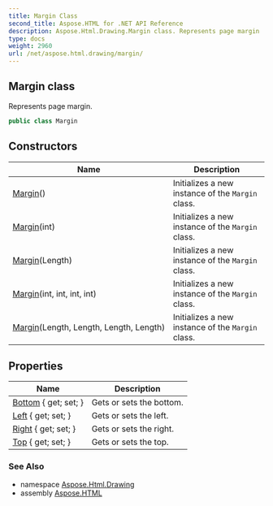 ```yaml
---
title: Margin Class
second_title: Aspose.HTML for .NET API Reference
description: Aspose.Html.Drawing.Margin class. Represents page margin
type: docs
weight: 2960
url: /net/aspose.html.drawing/margin/
---
```

## Margin class

Represents page margin.

```csharp
public class Margin
```

## Constructors

| Name | Description |
| --- | --- |
| [Margin](margin/#constructor)() | Initializes a new instance of the `Margin` class. |
| [Margin](margin/#constructor_3)(int) | Initializes a new instance of the `Margin` class. |
| [Margin](margin/#constructor_1)(Length) | Initializes a new instance of the `Margin` class. |
| [Margin](margin/#constructor_4)(int, int, int, int) | Initializes a new instance of the `Margin` class. |
| [Margin](margin/#constructor_2)(Length, Length, Length, Length) | Initializes a new instance of the `Margin` class. |

## Properties

| Name | Description |
| --- | --- |
| [Bottom](../../aspose.html.drawing/margin/bottom/) { get; set; } | Gets or sets the bottom. |
| [Left](../../aspose.html.drawing/margin/left/) { get; set; } | Gets or sets the left. |
| [Right](../../aspose.html.drawing/margin/right/) { get; set; } | Gets or sets the right. |
| [Top](../../aspose.html.drawing/margin/top/) { get; set; } | Gets or sets the top. |

### See Also

* namespace [Aspose.Html.Drawing](../../aspose.html.drawing/)
* assembly [Aspose.HTML](../../)
